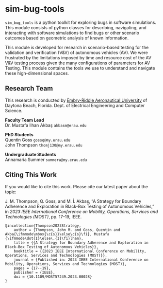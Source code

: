 # sim-bug-tools
`sim_bug_tools` is a python toolkit for exploring bugs in software simulations. This module consists of python classes for describing, navigating, and interacting with software simulations to find bugs or other scenario outcomes based on geometric analysis of known information.

This module is developed for research in scenario-based testing for the validation and verification (V&V) of autonomous vehicles (AV). We were frustrated by the limitations imposed by time and resource cost of the AV V&V testing process given the many configurations of parameters for AV Testing. This module contains the tools we use to understand and navigate these high-dimensional spaces.

## Research Team
This research is conducted by <u>Embry-Riddle Aeronautical University</u> of Daytona Beach, Florida. Dept. of Electrical Engineering and Computer Science.

**Faculty Team Lead**<br>
Dr. Mustafa İlhan Akbaş `akbasm@erau.edu`

**PhD Students**<br>
Quentin Goss `gossq@my.erau.edu`<br>
John Thompson `thomj130@my.erau.edu`

**Undergraduate Students**<br>
Annamaria Summer `summera@my.erau.edu`

## Citing This Work
If you would like to cite this work. Please cite our latest paper about the topic:

J. M. Thompson, Q. Goss, and M. İ. Akbaş, “A Strategy for Boundary Adherence and Exploration in Black-Box Testing of Autonomous Vehicles,” in *2023 IEEE International Conference on Mobility, Operations, Services and Technologies (MOST)*, pp. 17–19, IEEE.

```
@incollection{Thompson2023Strategy,
	author = {Thompson, John M. and Goss, Quentin and Akba{\ifmmode\mbox{\c{s}}\else\c{s}\fi}, Mustafa {\ifmmode\dot{I}\else\.{I}\fi}lhan},
	title = {{A Strategy for Boundary Adherence and Exploration in Black-Box Testing of Autonomous Vehicles}},
	booktitle = {{2023 IEEE International Conference on Mobility, Operations, Services and Technologies (MOST)}},
	journal = {Published in: 2023 IEEE International Conference on Mobility, Operations, Services and Technologies (MOST)},
	pages = {17--19},
	publisher = {IEEE},
	doi = {10.1109/MOST57249.2023.00028}
}
```
